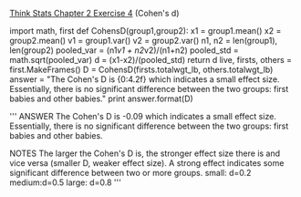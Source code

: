 [Think Stats Chapter 2 Exercise 4](http://greenteapress.com/thinkstats2/html/thinkstats2003.html#toc24) (Cohen's d)

import math, first
def CohensD(group1,group2):
    x1 = group1.mean()
    x2 = group2.mean()
    v1 = group1.var()
    v2 = group2.var()
    n1, n2 = len(group1), len(group2)
    pooled_var = (n1*v1 + n2*v2)/(n1+n2)
    pooled_std = math.sqrt(pooled_var)
    d = (x1-x2)/(pooled_std)
    return d
live, firsts, others = first.MakeFrames()
D = CohensD(firsts.totalwgt_lb, others.totalwgt_lb)
answer = "The Cohen's D is {0:4.2f} which indicates a small effect size. Essentially, there is no significant difference between the two groups: first babies and other babies."
print answer.format(D)


'''
ANSWER
The Cohen's D is -0.09 which indicates a small effect size. Essentially, there is no significant difference between the two groups: first babies and other babies.

NOTES
The larger the Cohen's D is, the stronger effect size there is and vice versa (smaller D, weaker effect size). A strong effect
indicates some significant difference between two or more groups.
small: d=0.2
medium:d=0.5
large: d=0.8
'''
